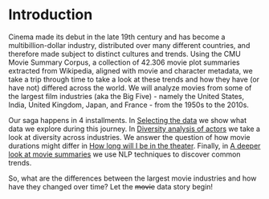 # Introduction

Cinema made its debut in the late 19th century and has become a multibillion-dollar industry, distributed over many different countries, and therefore made subject to distinct cultures and trends. Using the CMU Movie Summary Corpus, a collection of 42.306 movie plot summaries extracted from Wikipedia, aligned with movie and character metadata, we take a trip through time to take a look at these trends and how they have (or have not) differed across the world.
We will analyze movies from some of the largest film industries (aka the Big Five) - namely the United States, India, United Kingdom, Japan, and France - from the 1950s to the 2010s.

Our saga happens in 4 installments. In [Selecting the data](/data) we show what data we explore during this journey.
In [Diversity analysis of actors](/diversity) we take a look at diversity across industries.
We answer the question of how movie durations might differ in [How long will I be in the theater](/duration).
Finally, in [A deeper look at movie summaries](/nlp) we use NLP techniques to discover common trends.

So, what are the differences between the largest movie industries and how have they changed over time?
Let the ~~movie~~ data story begin!